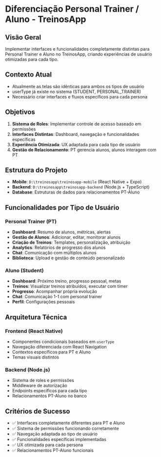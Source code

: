 # Diferenciação Personal Trainer / Aluno - TreinosApp

## Visão Geral
Implementar interfaces e funcionalidades completamente distintas para Personal Trainer e Aluno no TreinosApp, criando experiências de usuário otimizadas para cada tipo.

## Contexto Atual
- Atualmente as telas são idênticas para ambos os tipos de usuário
- userType já existe no sistema (STUDENT, PERSONAL_TRAINER)
- Necessário criar interfaces e fluxos específicos para cada persona

## Objetivos
1. **Sistema de Roles**: Implementar controle de acesso baseado em permissões
2. **Interfaces Distintas**: Dashboard, navegação e funcionalidades específicas
3. **Experiência Otimizada**: UX adaptada para cada tipo de usuário
4. **Gestão de Relacionamento**: PT gerencia alunos, alunos interagem com PT

## Estrutura do Projeto
- **Mobile**: `D:\treinosapp\treinosapp-mobile` (React Native + Expo)
- **Backend**: `D:\treinosapp\treinosapp-backend` (Node.js + TypeScript)
- **Database**: Estruturas de dados para relacionamentos PT-Aluno

## Funcionalidades por Tipo de Usuário

### Personal Trainer (PT)
- **Dashboard**: Resumo de alunos, métricas, alertas
- **Gestão de Alunos**: Adicionar, editar, monitorar alunos
- **Criação de Treinos**: Templates, personalização, atribuição
- **Analytics**: Relatórios de progresso dos alunos
- **Chat**: Comunicação com múltiplos alunos
- **Biblioteca**: Upload e gestão de conteúdo personalizado

### Aluno (Student)
- **Dashboard**: Próximo treino, progresso pessoal, metas
- **Treinos**: Visualizar treinos atribuídos, executar com timer
- **Progresso**: Acompanhar própria evolução
- **Chat**: Comunicação 1-1 com personal trainer
- **Perfil**: Configurações pessoais

## Arquitetura Técnica

### Frontend (React Native)
- Componentes condicionais baseados em `userType`
- Navegação diferenciada com React Navigation
- Contextos específicos para PT e Aluno
- Temas visuais distintos

### Backend (Node.js)
- Sistema de roles e permissões
- Middleware de autorização
- Endpoints específicos para cada tipo
- Relacionamentos PT-Aluno no banco

## Critérios de Sucesso
- ✅ Interfaces completamente diferentes para PT e Aluno
- ✅ Sistema de permissões funcionando corretamente
- ✅ Navegação adaptada ao tipo de usuário
- ✅ Funcionalidades específicas implementadas
- ✅ UX otimizada para cada persona
- ✅ Relacionamentos PT-Aluno funcionais